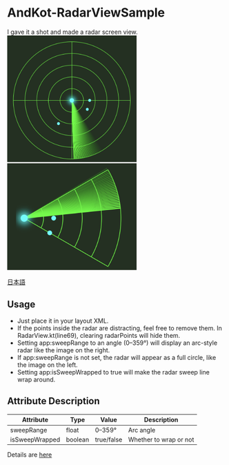 # AndKot-RadarViewSample

I gave it a shot and made a radar screen view.
<img src="RadarView360.png" width="300" /> <img src="RadarView60.png" width="300" />

[日本語](README-ja.md)

## Usage
- Just place it in your layout XML.
- If the points inside the radar are distracting, feel free to remove them.
  In RadarView.kt(line69), clearing radarPoints will hide them.
- Setting app:sweepRange to an angle (0–359°) will display an arc-style radar like the image on the right.
- If app:sweepRange is not set, the radar will appear as a full circle, like the image on the left.
- Setting app:isSweepWrapped to true will make the radar sweep line wrap around.

## Attribute Description
|Attribute|Type|Value|Description|
|---|---|---|---|
|sweepRange|float|0–359°|Arc angle|
|isSweepWrapped|boolean|true/false|Whether to wrap or not|

Details are [here]()
